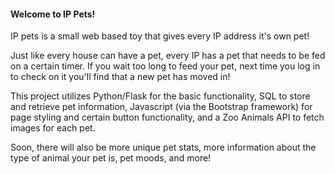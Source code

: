 #### Welcome to IP Pets!

IP pets is a small web based toy that gives every IP address it's own pet!

Just like every house can have a pet, every IP has a pet that needs to be fed on a certain timer. If you wait too long to feed your pet, next time you log in to check on it you'll find that a new pet has moved in!

This project utilizes Python/Flask for the basic functionality, SQL to store and retrieve pet information, Javascript (via the Bootstrap framework) for page styling and certain button functionality, and a Zoo Animals API to fetch images for each pet.

Soon, there will also be more unique pet stats, more information about the type of animal your pet is, pet moods, and more!